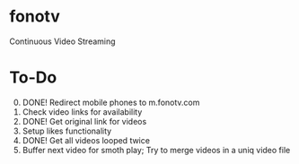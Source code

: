 # fonotv
Continuous Video Streaming

# To-Do
0. DONE! Redirect mobile phones to m.fonotv.com
1. Check video links for availability
2. DONE! Get original link for videos
3. Setup likes functionality
4. DONE! Get all videos looped twice
5. Buffer next video for smoth play; Try to merge videos in a uniq video file


